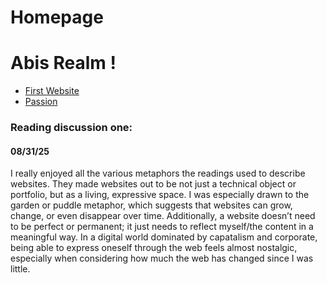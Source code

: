 # Homepage
<!doctype html>

<html>
        <head>
<title> Abi's Realm </title>
 <link rel="stylesheet" href="style.css">
        </head>
        <body>
<h1> Abis Realm !</h1>
        <ul>
            <li><a href="first-website/index.html">First Website</a></li>
            <li><a href="passion/index.html">Passion</a></li>
        </ul>
        <h3> Reading discussion one: </h3>
        <h4> 08/31/25 </h4>
        I really enjoyed all the various metaphors the readings used 
        to describe websites. They made websites out to be not just a 
        technical object or portfolio, but as a living, expressive space.
         I was especially drawn to the garden or puddle metaphor, which 
         suggests that websites can grow, change, or even disappear over 
         time. Additionally, a website doesn’t need to be perfect or 
         permanent; it just needs to reflect myself/the content in a 
         meaningful way. In a digital world dominated by capatalism and corporate, 
         being able to express oneself through the web feels almost nostalgic,
        especially when considering how much the web has changed 
          since I was little. 
        </body>
</html>